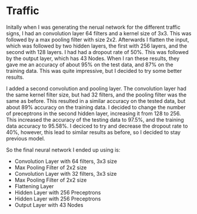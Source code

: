 # Traffic

Initally when I was generating the nerual network for the different traffic
signs, I had an convolution layer 64 filters and a kernel size of 3x3. This was
followed by a max pooling filter with size 2x2. Afterwards I flatten the input,
which was followed by two hidden layers, the first with 256 layers, and the
second with 128 layers. I had had a dropout rate of 50%. This was followed by
the output layer, which has 43 Nodes. When I ran these results, they gave me an
accuracy of about 95% on the test data, and 87% on the training data. This was
quite impressive, but I decided to try some better results.

I added a second convolution and pooling layer. The convolution layer had the
same kernel filter size, but had 32 filters, and the pooling filter was the same
as before. This resulted in a similar accuracy on the tested data, but about 89%
accuracy on the training data. I decided to change the number of preceptrons in
the second hidden layer, increasing it from 128 to 256. This increased the
accuracy of the testing data to 97.5%, and the training data accuracy to 95.58%.
I deciced to try and decrease the dropout rate to 40%, however, this lead to
similar results as before, so I decided to stay previous model.

So the final neural network I ended up using is:
- Convolution Layer with 64 filters, 3x3 size
- Max Pooling Filter of 2x2 size
- Convolution Layer with 32 filters, 3x3 size
- Max Pooling Filter of 2x2 size
- Flattening Layer
- Hidden Layer with 256 Preceptrons
- Hidden Layer with 256 Preceptrons
- Output Layer with 43 Nodes
